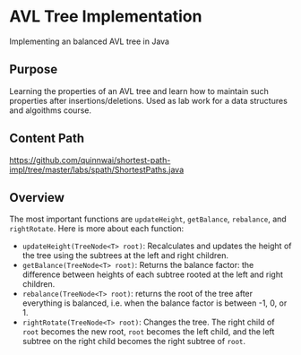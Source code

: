 # AVL Tree Implementation
Implementing an balanced AVL tree in Java

## Purpose
Learning the properties of an AVL tree and learn how to maintain such properties after insertions/deletions. Used as lab work for a data structures and algoithms course.

## Content Path
https://github.com/quinnwai/shortest-path-impl/tree/master/labs/spath/ShortestPaths.java

## Overview
The most important functions are `updateHeight`, `getBalance`, `rebalance`, and `rightRotate`. Here is more about each function:
 - `updateHeight(TreeNode<T> root)`: Recalculates and updates the height of the tree using the subtrees at the left and right children.
 - `getBalance(TreeNode<T> root)`: Returns the balance factor: the difference between heights of each subtree rooted at the left and right children.
 - `rebalance(TreeNode<T> root)`: returns the root of the tree after everything is balanced, i.e. when the balance factor is between -1, 0, or 1.
 - `rightRotate(TreeNode<T> root)`: Changes the tree. The right child of `root` becomes the new root, `root` becomes the left child, and the left subtree on the right child becomes the right subtree of `root`.

